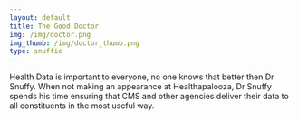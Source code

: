 ```yaml
---
layout: default
title: The Good Doctor
img: /img/doctor.png
img_thumb: /img/doctor_thumb.png
type: snuffie
---
```


Health Data is important to everyone, no one knows that better then Dr Snuffy. When not making an appearance at Healthapalooza, Dr Snuffy spends his time ensuring that CMS and other agencies deliver their data to all constituents in the most useful way.